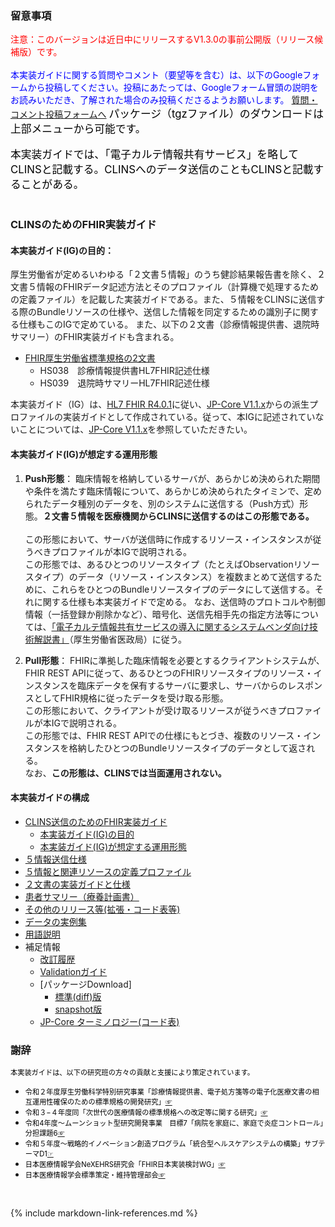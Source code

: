 

### 留意事項

<span style="color: red; font-size: 100%;">注意：このバージョンは近日中にリリースするV1.3.0の事前公開版（リリース候補版）です。</span> <br>
<br>
<span style="color: blue; font-size: 100%;">本実装ガイドに関する質問やコメント（要望等を含む）は、以下のGoogleフォームから投稿してください。投稿にあたっては、Googleフォーム冒頭の説明をお読みいただき、了解された場合のみ投稿くださるようお願いします。</span>
<span style="color: blue; font-size: 100%;">[質問・コメント投稿フォームへ](https://forms.gle/7xVxoPWvk1fV7Sdu8)</span>
<span style="color: black; font-size: 120%;">パッケージ（tgzファイル）のダウンロードは上部メニューから可能です。</span><BR><BR>
<span style="color: black; font-size: 120%;">本実装ガイドでは、「電子カルテ情報共有サービス」を略してCLINSと記載する。CLINSへのデータ送信のこともCLINSと記載することがある。</span><BR><BR>

### CLINSのためのFHIR実装ガイド


#### 本実装ガイド(IG)の目的：

厚生労働省が定めるいわゆる「２文書５情報」のうち健診結果報告書を除く、２文書５情報のFHIRデータ記述方法とそのプロファイル（計算機で処理するための定義ファイル）を記載した実装ガイドである。また、５情報をCLINSに送信する際のBundleリソースの仕様や、送信した情報を同定するための識別子に関する仕様もこのIGで定めている。
また、以下の２文書（診療情報提供書、退院時サマリー）のFHIR実装ガイドも含まれる。

  - [FHIR厚生労働省標準規格の2文書](https://std.jpfhir.jp/)
     - HS038　診療情報提供書HL7FHIR記述仕様
     - HS039　退院時サマリーHL7FHIR記述仕様

本実装ガイド（IG）は、[HL7 FHIR R4.0.1](https://hl7.org/fhir/R4/index.html)に従い、[JP-Core V1.1.x](https://jpfhir.jp/fhir/core/)からの派生プロファイルの実装ガイドとして作成されている。従って、本IGに記述されていないことについては、[JP-Core V1.1.x](https://jpfhir.jp/fhir/core/)を参照していただきたい。

####  本実装ガイド(IG)が想定する運用形態
1. **Push形態**：
臨床情報を格納しているサーバが、あらかじめ決められた期間や条件を満たす臨床情報について、あらかじめ決められたタイミンで、定められたデータ種別のデータを、別のシステムに送信する（Push方式）形態。**２文書５情報を医療機関からCLINSに送信するのはこの形態である。**
<br><br>
この形態において、サーバが送信時に作成するリソース・インスタンスが従うべきプロファイルが本IGで説明される。<br>
この形態では、あるひとつのリソースタイプ（たとえばObservationリソースタイプ）のデータ（リソース・インスタンス）を複数まとめて送信するために、これらをひとつのBundleリソースタイプのデータにして送信する。それに関する仕様も本実装ガイドで定める。
なお、送信時のプロトコルや制御情報（一括登録か削除かなど）、暗号化、送信先相手先の指定方法等については、<a href="https://www.mhlw.go.jp/content/10808000/001262060.pdf">「電子カルテ情報共有サービスの導入に関するシステムベンダ向け技術解説書」</a>（厚生労働省医政局）に従う。

1. **Pull形態**：
FHIRに準拠した臨床情報を必要とするクライアントシステムが、FHIR REST APIに従って、あるひとつのFHIRリソースタイプのリソース・インスタンスを臨床データを保有するサーバに要求し、サーバからのレスポンスとしてFHIR規格に従ったデータを受け取る形態。<br>
この形態において、クライアントが受け取るリソースが従うべきプロファイルが本IGで説明される。<br>
この形態では、FHIR REST APIでの仕様にもとづき、複数のリソース・インスタンスを格納したひとつのBundleリソースタイプのデータとして返される。
<br>なお、**この形態は、CLINSでは当面運用されない。**

<p></p>

####  本実装ガイドの構成

  - [CLINS送信のためのFHIR実装ガイド](index.html#)
    - [本実装ガイド(IG)の目的](index.html#%E6%9C%AC%E5%AE%9F%E8%A3%85%E3%82%AC%E3%82%A4%E3%83%89ig%E3%81%AE%E7%9B%AE%E7%9A%84)
    - [本実装ガイド(IG)が想定する運用形態](index.html#%E6%9C%AC%E5%AE%9F%E8%A3%85%E3%82%AC%E3%82%A4%E3%83%89ig%E3%81%8C%E6%83%B3%E5%AE%9A%E3%81%99%E3%82%8B%E9%81%8B%E7%94%A8%E5%BD%A2%E6%85%8B)
  - [５情報送信仕様](core6spec.html)
  - [５情報と関連リソースの定義プロファイル](resourceProfiles.html)
  - [２文書の実装ガイドと仕様](3docs-ps.html)
  - [患者サマリー（療養計画書）](https://jpfhir.jp/fhir/clins/output/3docs-ps.html#%E6%82%A3%E8%80%85%E3%82%B5%E3%83%9E%E3%83%AA%E3%83%BC%E7%99%82%E9%A4%8A%E8%A8%88%E7%94%BB%E6%9B%B8draft)
  - [その他のリリース等(拡張・コード表等)](artifacts.html)
  - [データの実例集](artifacts.html#example-example-instances)
  - [用語説明](glossary.html)
  - 補足情報
    - [改訂履歴](history.html)
    - [Validationガイド](validationGuide.html)
    - [パッケージDownload]
      - [標準(diff)版](https://jpfhir.jp/fhir/clins/jp-clins.r4-1.3.0-rc2.tgz)
      - [snapshot版](https://jpfhir.jp/fhir/clins/jp-clins.r4-1.3.0-rc2-snap.tgz)
    - [JP-Core ターミノロジー(コード表)](https://jpfhir.jp/fhir/core/terminology/ig/)

### 謝辞

 <span style="color: black; font-size: 80%;">本実装ガイドは、以下の研究班の方々の貢献と支援により策定されています。</span>

  - <span style="color: black; font-size: 80%;">令和２年度厚⽣労働科学特別研究事業「診療情報提供書、電⼦処⽅箋等の電⼦化医療⽂書の相互運⽤性確保のための標準規格の開発研究」<a href="https://mhlw-grants.niph.go.jp/project/145722">☞</a></span>
  - <span style="color: black; font-size: 80%;">令和３−４年度同「次世代の医療情報の標準規格への改定等に関する研究」<a href="https://mhlw-grants.niph.go.jp/project/164909">☞</a></span>
  - <span style="color: black; font-size: 80%;">令和4年度〜ムーンショット型研究開発事業　目標7「病院を家庭に、家庭で炎症コントロール」分担課題6<a href="https://biomse.t.u-tokyo.ac.jp/moonshot/">☞</a></span>
  - <span style="color: black; font-size: 80%;">令和５年度〜戦略的イノベーション創造プログラム「統合型ヘルスケアシステムの構築」サブテーマD1<a href="https://d1www.sip3.jp/">☞</a></span>
  - <span style="color: black; font-size: 80%;">日本医療情報学会NeXEHRS研究会「FHIR日本実装検討WG」<a href="https://jpfhir.jp/">☞</a></span>
  - <span style="color: black; font-size: 80%;">日本医療情報学会標準策定・維持管理部会<a href="https://www.jami.jp/jamistd/standards-development/">☞</a></span>
  
 <br>



{% include markdown-link-references.md %}
